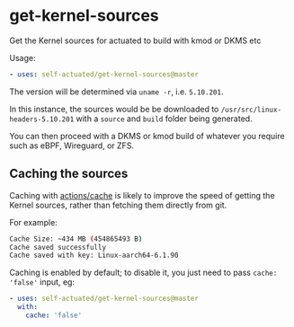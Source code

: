 # get-kernel-sources
Get the Kernel sources for actuated to build with kmod or DKMS etc

Usage:

```yaml
- uses: self-actuated/get-kernel-sources@master
```

The version will be determined via `uname -r`, i.e. `5.10.201`.

In this instance, the sources would be be downloaded to `/usr/src/linux-headers-5.10.201` with a `source` and `build` folder being generated.

You can then proceed with a DKMS or kmod build of whatever you require such as eBPF, Wireguard, or ZFS.

## Caching the sources

Caching with [actions/cache](https://github.com/actions/cache) is likely to improve the speed of getting the Kernel sources, rather than fetching them directly from git.

For example:

```bash
Cache Size: ~434 MB (454865493 B)
Cache saved successfully
Cache saved with key: Linux-aarch64-6.1.90
```

Caching is enabled by default; to disable it, you just need to pass `cache: 'false'` input, eg:
```yaml
- uses: self-actuated/get-kernel-sources@master
  with:
    cache: 'false'
```


